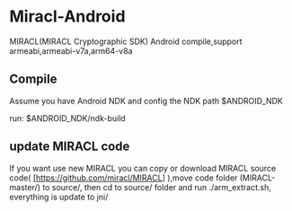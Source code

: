 # Miracl-Android
MIRACL(MIRACL Cryptographic SDK) Android compile,support armeabi,armeabi-v7a,arm64-v8a

Compile
-----------------
Assume you have Android NDK and config the NDK path $ANDROID_NDK

run: $ANDROID_NDK/ndk-build

update MIRACL code
-----------------
If you want use new MIRACL you can copy or download MIRACL source code( [https://github.com/miracl/MIRACL] ),move code folder (MIRACL-master/) to source/,
then cd to source/ folder and  run ./arm_extract.sh, everything is update to jni/
